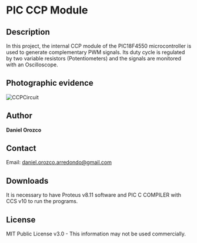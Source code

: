 # PIC CCP Module
## Description
In this project, the internal CCP module of the PIC18F4550 microcontroller is used to generate complementary PWM signals. Its duty cycle is regulated by two variable resistors (Potentiometers) and the signals are monitored with an Oscilloscope.

## Photographic evidence
![CCPCircuit](https://github.com/DanielOrozcoA/Secuencias-de-LEDs/assets/152805004/2d2d3b7e-6156-4752-aa00-a4e5d1a03705)

## Author
**Daniel Orozco**

## Contact
Email: daniel.orozco.arredondo@gmail.com

## Downloads
It is necessary to have Proteus v8.11 software and PIC C COMPILER with CCS v10 to run the programs.

## License
MIT Public License v3.0 - This information may not be used commercially.
